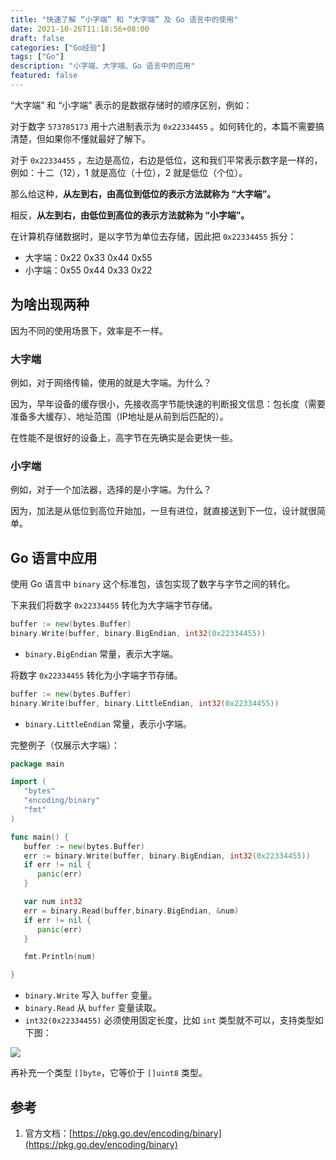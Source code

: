```yaml
---
title: "快速了解 “小字端” 和 “大字端” 及 Go 语言中的使用"
date: 2021-10-26T11:18:56+08:00
draft: false
categories: ["Go经验"]
tags: ["Go"]
description: "小字端、大字端、Go 语言中的应用"
featured: false
---
```


“大字端” 和 “小字端” 表示的是数据存储时的顺序区别，例如：

对于数字 `573785173` 用十六进制表示为 `0x22334455` 。如何转化的，本篇不需要搞清楚，但如果你不懂就最好了解下。

对于 `0x22334455` ，左边是高位，右边是低位，这和我们平常表示数字是一样的，例如：十二（12），1 就是高位（十位），2 就是低位（个位）。

那么给这种，**从左到右，由高位到低位的表示方法就称为 “大字端”。**

相反，**从左到右，由低位到高位的表示方法就称为 “小字端”。**

在计算机存储数据时，是以字节为单位去存储，因此把 `0x22334455` 拆分：

- 大字端：0x22 0x33 0x44 0x55
- 小字端：0x55 0x44 0x33 0x22

## 为啥出现两种

因为不同的使用场景下，效率是不一样。

### 大字端

例如，对于网络传输，使用的就是大字端。为什么？

因为，早年设备的缓存很小，先接收高字节能快速的判断报文信息：包长度（需要准备多大缓存）、地址范围（IP地址是从前到后匹配的）。

在性能不是很好的设备上，高字节在先确实是会更快一些。

### 小字端

例如，对于一个加法器，选择的是小字端。为什么？

因为，加法是从低位到高位开始加，一旦有进位，就直接送到下一位，设计就很简单。

## Go 语言中应用

使用 Go 语言中 `binary` 这个标准包，该包实现了数字与字节之间的转化。

下来我们将数字 `0x22334455` 转化为大字端字节存储。

```go
buffer := new(bytes.Buffer)
binary.Write(buffer, binary.BigEndian, int32(0x22334455))
```

- `binary.BigEndian` 常量，表示大字端。

将数字 `0x22334455` 转化为小字端字节存储。

```go
buffer := new(bytes.Buffer)
binary.Write(buffer, binary.LittleEndian, int32(0x22334455))
```

- `binary.LittleEndian` 常量，表示小字端。

完整例子（仅展示大字端）：

```go
package main

import (
   "bytes"
   "encoding/binary"
   "fmt"
)

func main() {
   buffer := new(bytes.Buffer)
   err := binary.Write(buffer, binary.BigEndian, int32(0x22334455))
   if err != nil {
      panic(err)
   }

   var num int32
   err = binary.Read(buffer,binary.BigEndian, &num)
   if err != nil {
      panic(err)
   }

   fmt.Println(num)

}

```

- `binary.Write` 写入 `buffer` 变量。
- `binary.Read` 从 `buffer` 变量读取。
- `int32(0x22334455)` 必须使用固定长度，比如 `int` 类型就不可以，支持类型如下图：

![](../images/1-1.png)

再补充一个类型 `[]byte`，它等价于 `[]uint8` 类型。 

## 参考

1. 官方文档：[https://pkg.go.dev/encoding/binary](https://pkg.go.dev/encoding/binary)
